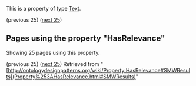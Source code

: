 This is a property of type [Text](../Type/Text "Type:Text").




  

(previous 25) ([next 25](http://ontologydesignpatterns.org/wiki/index.php?title=Property:HasRelevance&from=GerdGroener+about+DisjointnessOfComplement+%28DOC%29#SMWResults "Property:HasRelevance"))
## Pages using the property "HasRelevance"


Showing 25 pages using this property.


(previous 25) ([next 25](http://ontologydesignpatterns.org/wiki/index.php?title=Property:HasRelevance&from=GerdGroener+about+DisjointnessOfComplement+%28DOC%29#SMWResults "Property:HasRelevance"))
Retrieved from "[http://ontologydesignpatterns.org/wiki/Property:HasRelevance#SMWResults](Property%253AHasRelevance.html#SMWResults)"